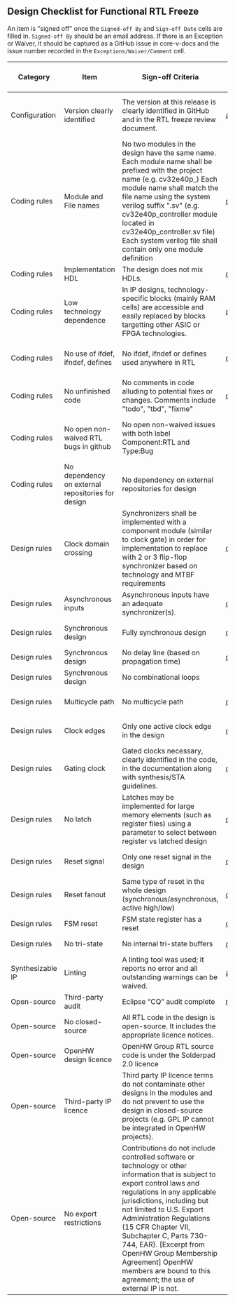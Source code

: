 ## Design Checklist for Functional RTL Freeze
An item is "signed off" once the `Signed-off By` and `Sign-off Date` cells are filled in. `Signed-off By` should be an email address.  If there is an Exception or Waiver, it should be captured as a GitHub issue in core-v-docs and the issue number recorded in the `Exceptions/Waiver/Comment` cell.


| Category         | Item                                              | Sign-off Criteria                                                                                                                                                                                                                                                                                                                                                                                                                   | Signed-off By                 | Sign-off Date  | Exceptions/Waivers/Comments                                                                                                                                                                                                      |
| ---------------- | ------------------------------------------------- | ----------------------------------------------------------------------------------------------------------------------------------------------------------------------------------------------------------------------------------------------------------------------------------------------------------------------------------------------------------------------------------------------------------------------------------- | --------------------- | ---------- | -------------------------------------------------------------------------------------------------------------------------------------------------------------------------------------------------------------------------------------------- |
| Configuration    | Version clearly identified                        | The version at this release is clearly identified in GitHub and in the RTL freeze review document.                                                                                                                                                                                                                                                                                                                                  | arjan.bink@silabs.com  | 2020-12-02 | The CV32E40P RTL Freeze version is at https://github.com/openhwgroup/cv32e40p with git hash 295b5fb309ca0df7a67065c8dcfe290cd7b2832d and tag cv32e40p_v1.0.0                                                                                |
| Coding rules     | Module and File names                             | No two modules in the design have the same name. Each module name shall be prefixed with the project name (e.g. cv32e40p_<module>) Each module name shall match the file name using the system verilog suffix ".sv" (e.g. cv32e40p_controller module located in cv32e40p_controller.sv file) Each system verilog file shall contain only one module definition                                                                      | davide@openhwgroup.org | 2020-12-02 | Except for the cv32e40p_register_file who is defined both in the cv3240p_register_file_ff.sv and cv32e40p_register_file_latch.sv file. Only one can be compiled. By default the ff version is selected as reported in the manifest file.    |
| Coding rules     | Implementation HDL                                | The design does not mix HDLs.                                                                                                                                                                                                                                                                                                                                                                                                       | davide@openhwgroup.org | 2020-12-02 |                                                                                                                                                                                                                                             |
| Coding rules     | Low technology dependence                         | In IP designs, technology-specific blocks (mainly RAM cells) are accessible and easily replaced by blocks targetting other ASIC or FPGA technologies.                                                                                                                                                                                                                                                                               | davide@openhwgroup.org | 2020-12-02 | The cv32e40p_sim_clock_gate.sv contains a tech-specific block that can be easily replaced.                                                                                                                                                  |
| Coding rules     | No use of ifdef, ifndef, defines                  | No ifdef, ifndef or defines used anywhere in RTL                                                                                                                                                                                                                                                                                                                                                                                    | davide@openhwgroup.org | 2020-12-02 | Except for assertions, which shall be within a define using the project name (e.g. <PROJECT_NAME>_ASSERT_ON),  and except for files that are not listed in the manifest file.                                                               |
| Coding rules     | No unfinished code                                | No comments in code alluding to potential fixes or changes. Comments include "todo", "tbd", "fixme"                                                                                                                                                                                                                                                                                                                                 | davide@openhwgroup.org | 2020-12-02 |                                                                                                                                                                                                                                             |
| Coding rules     | No open non-waived RTL bugs in github             | No open non-waived issues with both label Component:RTL and Type:Bug                                                                                                                                                                                                                                                                                                                                                                |                        |            | Waiving can be done by applying the WAIVED:<PROJECT_NAME>. Issues labelled with a non-applicable parameter option are waived as well in case the RTL Freeze configuration applies to a different parameter configuration                    |
| Coding rules     | No dependency on external repositories for design | No dependency on external repositories for design                                                                                                                                                                                                                                                                                                                                                                                   |                        |            |                                                                                                                                                                                                                                             |
| Design rules     | Clock domain crossing                             | Synchronizers shall be implemented with a component module (similar to clock gate) in order for implementation to replace with 2 or 3 flip-flop synchronizer based on technology and MTBF requirements                                                                                                                                                                                                                              | davide@openhwgroup.org | 2020-12-02 |                                                                                                                                                                                                                                             |
| Design rules     | Asynchronous inputs                               | Asynchronous inputs have an adequate synchronizer(s).                                                                                                                                                                                                                                                                                                                                                                               | davide@openhwgroup.org | 2020-12-02 |                                                                                                                                                                                                                                             |
| Design rules     | Synchronous design                                | Fully synchronous design                                                                                                                                                                                                                                                                                                                                                                                                            | davide@openhwgroup.org | 2020-12-02 | Other design styles clearly identified in the code, in the documentation along with synthesis/STA guidelines.                                                                                                                               |
| Design rules     | Synchronous design                                | No delay line (based on propagation time)                                                                                                                                                                                                                                                                                                                                                                                           | davide@openhwgroup.org | 2020-12-02 |                                                                                                                                                                                                                                             |
| Design rules     | Synchronous design                                | No combinational loops                                                                                                                                                                                                                                                                                                                                                                                                              |                        |            |                                                                                                                                                                                                                                             |
| Design rules     | Multicycle path                                   | No multicycle path                                                                                                                                                                                                                                                                                                                                                                                                                  | davide@openhwgroup.org | 2020-12-02 | Multicycles necessary, clearly identified in the code, in the documentation along with synthesis/STA guidelines.                                                                                                                            |
| Design rules     | Clock edges                                       | Only one active clock edge in the design                                                                                                                                                                                                                                                                                                                                                                                            | davide@openhwgroup.org | 2020-12-02 | Other clock schemes necessary, clearly identified in the code, in the documentation along with synthesis/STA guidelines.                                                                                                                    |
| Design rules     | Gating clock                                      | Gated clocks necessary, clearly identified in the code, in the documentation along with synthesis/STA guidelines.                                                                                                                                                                                                                                                                                                                   | davide@openhwgroup.org | 2020-12-02 |                                                                                                                                                                                                                                             |
| Design rules     | No latch                                          | Latches may be implemented for large memory elements (such as register files) using a parameter to select between register vs latched design                                                                                                                                                                                                                                                                                        | davide@openhwgroup.org | 2020-12-02 |                                                                                                                                                                                                                                             |
| Design rules     | Reset signal                                      | Only one reset signal in the design                                                                                                                                                                                                                                                                                                                                                                                                 | davide@openhwgroup.org | 2020-12-02 | Other design styles necessary, clearly identified in the code, in the documentation along with synthesis/STA guidelines.                                                                                                                    |
| Design rules     | Reset fanout                                      | Same type of reset in the whole design (synchronous/asynchronous, active high/low)                                                                                                                                                                                                                                                                                                                                                  | davide@openhwgroup.org | 2020-12-02 |                                                                                                                                                                                                                                             |
| Design rules     | FSM reset                                         | FSM state register has a reset                                                                                                                                                                                                                                                                                                                                                                                                      | davide@openhwgroup.org | 2020-12-02 |                                                                                                                                                                                                                                             |
| Design rules     | No tri-state                                      | No internal tri-state buffers                                                                                                                                                                                                                                                                                                                                                                                                       | davide@openhwgroup.org | 2020-12-02 | Does not apply to I/O pads.                                                                                                                                                                                                                 |
| Synthesizable IP | Linting                                           | A linting tool was used; it reports no error and all outstanding warnings can be waived.                                                                                                                                                                                                                                                                                                                                            | arjan.bink@silabs.com  | 2020-12-20 |                                                                                                                                                                                                                                             |
| Open-source      | Third-party audit                                 | Eclipse “CQ” audit complete                                                                                                                                                                                                                                                                                                                                                                                                         | mike@openhwgroup.org   | 2020-11-18 | https://dev.eclipse.org/ipzilla/show_bug.cgi?id=22415                                                                                                                                                                                       |
| Open-source      | No closed-source                                  | All RTL code in the design is open-source. It includes the appropriate licence notices.                                                                                                                                                                                                                                                                                                                                             |                        |            |                                                                                                                                                                                                                                             |
| Open-source      | OpenHW design licence                             | OpenHW Group RTL source code is under the Solderpad 2.0 licence                                                                                                                                                                                                                                                                                                                                                                     |                        |            |                                                                                                                                                                                                                                             |
| Open-source      | Third-party IP licence                            | Third party IP licence terms do not contaminate other designs in the modules and do not prevent to use the design in closed-source projects (e.g. GPL IP cannot be integrated in OpenHW projects).                                                                                                                                                                                                                                  |                        |            |                                                                                                                                                                                                                                             |
| Open-source      | No export restrictions                            | Contributions do not include controlled software or technology or other information that is subject to export control laws and regulations in any applicable jurisdictions, including but not limited to U.S. Export Administration Regulations (15 CFR Chapter VII, Subchapter C, Parts 730-744, EAR). [Excerpt from OpenHW Group Membership Agreement] OpenHW members are bound to this agreement; the use of external IP is not. |                        |            |                                                                                                                                                                                                                                             |
